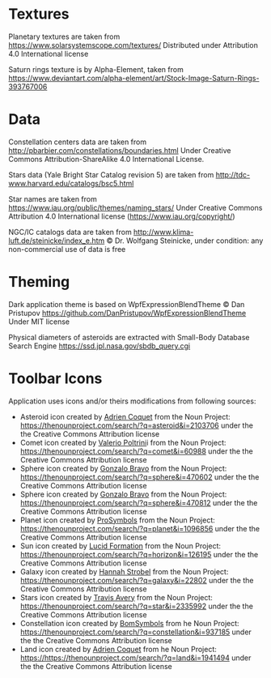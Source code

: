 # Textures

Planetary textures are taken from https://www.solarsystemscope.com/textures/
Distributed under Attribution 4.0 International license

Saturn rings texture is by Alpha-Element, taken from https://www.deviantart.com/alpha-element/art/Stock-Image-Saturn-Rings-393767006

# Data

Constellation centers data are taken from http://pbarbier.com/constellations/boundaries.html
Under Creative Commons Attribution-ShareAlike 4.0 International License.

Stars data (Yale Bright Star Catalog revision 5) are taken from http://tdc-www.harvard.edu/catalogs/bsc5.html

Star names are taken from https://www.iau.org/public/themes/naming_stars/
Under Creative Commons Attribution 4.0 International license (https://www.iau.org/copyright/)

NGC/IC catalogs data are taken from http://www.klima-luft.de/steinicke/index_e.htm
© Dr. Wolfgang Steinicke, under condition: any non-commercial use of data is free

# Theming

Dark application theme is based on WpfExpressionBlendTheme
© Dan Pristupov https://github.com/DanPristupov/WpfExpressionBlendTheme 
Under MIT license

Physical diameters of asteroids are extracted with Small-Body Database Search Engine
https://ssd.jpl.nasa.gov/sbdb_query.cgi

# Toolbar Icons

Application uses icons and/or theirs modifications from following sources:

* Asteroid icon created by [Adrien Coquet](https://thenounproject.com/coquet_adrien) from the Noun Project: <https://thenounproject.com/search/?q=asteroid&i=2103706> under the the Creative Commons Attribution license
* Comet icon created by [Valerio Poltrini](https://thenounproject.com/valeriopoltrini)i from the Noun Project: <https://thenounproject.com/search/?q=comet&i=60988> under the the Creative Commons Attribution license
* Sphere icon created by [Gonzalo Bravo](https://thenounproject.com/webposible) from the Noun Project: <https://thenounproject.com/search/?q=sphere&i=470602> under the the Creative Commons Attribution license
* Sphere icon created by [Gonzalo Bravo](https://thenounproject.com/webposible) from the Noun Project: <https://thenounproject.com/search/?q=sphere&i=470812> under the the Creative Commons Attribution license
* Planet icon created by [ProSymbols](https://thenounproject.com/prosymbols) from the Noun Project: <https://thenounproject.com/search/?q=planet&i=1096856> under the the Creative Commons Attribution license
* Sun icon created by [Lucid Formation](https://thenounproject.com/lucidformation) from the Noun Project: <https://thenounproject.com/search/?q=horizon&i=126195> under the the Creative Commons Attribution license
* Galaxy icon created by [Hannah Strobel](https://thenounproject.com/Mylillian) from the Noun Project: <https://thenounproject.com/search/?q=galaxy&i=22802> under the the Creative Commons Attribution license
* Stars icon created by [Travis Avery](https://thenounproject.com/travisavery) from the Noun Project: <https://thenounproject.com/search/?q=star&i=2335992> under the the Creative Commons Attribution license
* Constellation icon created by [BomSymbols](https://thenounproject.com/korawan_m) from he Noun Project: <https://thenounproject.com/search/?q=constellation&i=937185> under the the Creative Commons Attribution license
* Land icon created by [Adrien Coquet](https://thenounproject.com/korawan_m) from he Noun Project: <https://https://thenounproject.com/search/?q=land&i=1941494> under the the Creative Commons Attribution license
